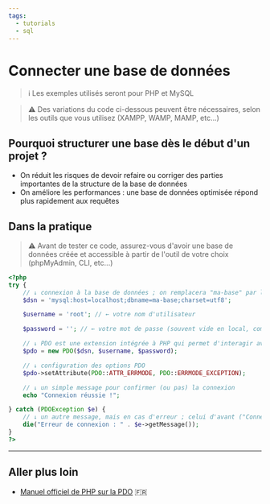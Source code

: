 ```yaml
---
tags:
  - tutorials
  - sql
---
```


# Connecter une base de données

> ℹ️ Les exemples utilisés seront pour PHP et MySQL

> ⚠️ Des variations du code ci-dessous peuvent être nécessaires, selon les outils que vous utilisez (XAMPP, WAMP, MAMP, etc...)

## Pourquoi structurer une base dès le début d'un projet ?

- On réduit les risques de devoir refaire ou corriger des parties importantes de la structure de la base de données
- On améliore les performances : une base de données optimisée répond plus rapidement aux requêtes

## Dans la pratique

> ⚠️ Avant de tester ce code, assurez-vous d'avoir une base de données créée et accessible à partir de l'outil de votre choix (phpMyAdmin, CLI, etc...)

```php
<?php
try {
    // ↓ connexion à la base de données ; on remplacera "ma-base" par le nom de la base de donnée
    $dsn = 'mysql:host=localhost;dbname=ma-base;charset=utf8';

    $username = 'root'; // ← votre nom d'utilisateur

    $password = ''; // ← votre mot de passe (souvent vide en local, comme ici dans l'exemple)

    // ↓ PDO est une extension intégrée à PHP qui permet d'interagir avec une base de données comme avec des objets
    $pdo = new PDO($dsn, $username, $password);

    // ↓ configuration des options PDO
    $pdo->setAttribute(PDO::ATTR_ERRMODE, PDO::ERRMODE_EXCEPTION);

    // ↓ un simple message pour confirmer (ou pas) la connexion
    echo "Connexion réussie !";

} catch (PDOException $e) {
    // ↓ un autre message, mais en cas d'erreur ; celui d'avant ("Connexion réussie") ne s'affichera alors pas
    die("Erreur de connexion : " . $e->getMessage());
}
?>
```

---

## Aller plus loin

- [Manuel officiel de PHP sur la PDO](https://www.php.net/manual/fr/book.pdo.php) 🇫🇷
